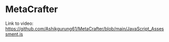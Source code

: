 # MetaCrafter

Link to video: https://github.com/Ashikgurung61/MetaCrafter/blob/main/JavaScript_Assessment.js

